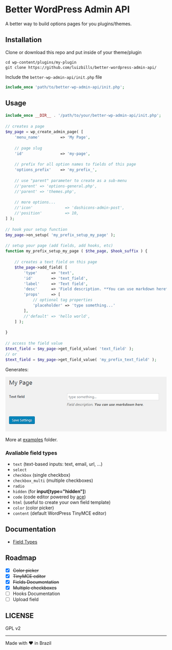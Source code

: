 # Better WordPress Admin API

A better way to build options pages for you plugins/themes.

## Installation

Clone or download this repo and put inside of your theme/plugin
```
cd wp-content/plugins/my-plugin
git clone https://github.com/luizbills/better-wordpress-admin-api/
```

Include the `better-wp-admin-api/init.php` file
```php
include_once 'path/to/better-wp-admin-api/init.php';
```

## Usage

```php
include_once __DIR__ . '/path/to/your/better-wp-admin-api/init.php';

// creates a page
$my_page = wp_create_admin_page( [
    'menu_name'         => 'My Page',

    // page slug
    'id'                => 'my-page',

    // prefix for all option names to fields of this page
    'options_prefix'    => 'my_prefix_',

    // use "parent" parameter to create as a sub-menu
    //'parent' => 'options-general.php',
    //'parent' => 'themes.php',

    // more options...
    //'icon'              => 'dashicons-admin-post',
    //'position'          => 10,
] );

// hook your setup function
$my_page->on_setup( 'my_prefix_setup_my_page' );

// setup your page (add fields, add hooks, etc)
function my_prefix_setup_my_page ( $the_page, $hook_suffix ) {

    // creates a text field on this page
    $the_page->add_field( [
        'type'      => 'text',
        'id'        => 'text_field',
        'label'     => 'Text field',
        'desc'      => 'Field description. **You can use markdown here**.',
        'props'     => [
            // optional tag properties
            'placeholder' => 'type something...'
        ],
        //'default' => 'hello world',
    ] );

}

// access the field value
$text_field = $my_page->get_field_value( 'text_field' );
// or
$text_field = $my_page->get_field_value( 'my_prefix_text_field' );
```

Generates:

![basic usage example page](docs/assets/page-usage-example.png)

More at [examples](/examples) folder.

### Avaliable field types

- `text` (text-based inputs: text, email, url, ...)
- `select`
- `checkbox` (single checkbox)
- `checkbox_multi` (multiple checkboxes)
- `radio`
- `hidden` (for **input[type="hidden"]**)
- `code` (code editor powered by [ace](https://ace.c9.io/))
- `html` (useful to create your own field template)
- `color` (color picker)
- `content` (default WordPress TinyMCE editor)

## Documentation

- [Field Types](docs/field-types.md)

## Roadmap

- [x] ~~Color picker~~
- [x] ~~TinyMCE editor~~
- [x] ~~Fields Documentation~~
- [x] ~~Multiple checkboxes~~
- [ ] Hooks Documentation
- [ ] Upload field

## LICENSE

GPL v2

---

Made with ❤ in Brazil
